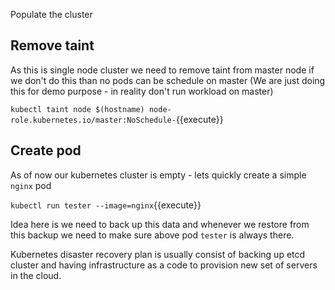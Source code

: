 Populate the cluster

## Remove taint 

As this is single node cluster we need to remove taint from master node 
if we don't do this than no pods can be schedule on master (We are just doing this for demo purpose - in reality don't run workload on master) 

`kubectl taint node $(hostname) node-role.kubernetes.io/master:NoSchedule-`{{execute}}

## Create pod 

As of now our kubernetes cluster is empty - lets quickly create a simple `nginx` pod 

`kubectl run tester --image=nginx`{{execute}} 

Idea here is we need to back up this data and whenever we restore from this backup we need to make sure above pod
`tester` is always there.

Kubernetes disaster recovery plan is usually consist of backing up etcd cluster and having infrastructure as a code to provision new set of servers in the cloud.  


